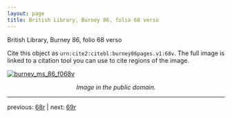 ```yaml
---
layout: page
title: British Library, Burney 86, folio 68 verso
---
```


British Library, Burney 86, folio 68 verso

Cite this object as `urn:cite2:citebl:burney86pages.v1:68v`.  The full image is linked to a citation tool you can use to cite regions of the image.

[![burney_ms_86_f068v](http://www.homermultitext.org/iipsrv?IIIF=/project/homer/pyramidal/deepzoom/citebl/burney86imgs/v1/burney_ms_86_f068v.tif/full/800,/0/default.jpg)](http://www.homermultitext.org/ict2/?urn=urn:cite2:citebl:burney86imgs.v1:burney_ms_86_f068v) 

<p style="text-align: center; font-style: italic;">Image in the public domain.</p>

---

previous: [68r](../68r/) | next: [69r](../69r/)